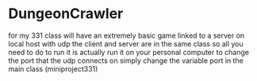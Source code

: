 # DungeonCrawler
for my 331 class will have an extremely  basic  game linked to a server on local host with udp 
the client and server are in the same class so all you need to do to run it is actually run it on your personal computer
to change the port that the udp connects on simply change the variable port in the main class (miniproject331)
